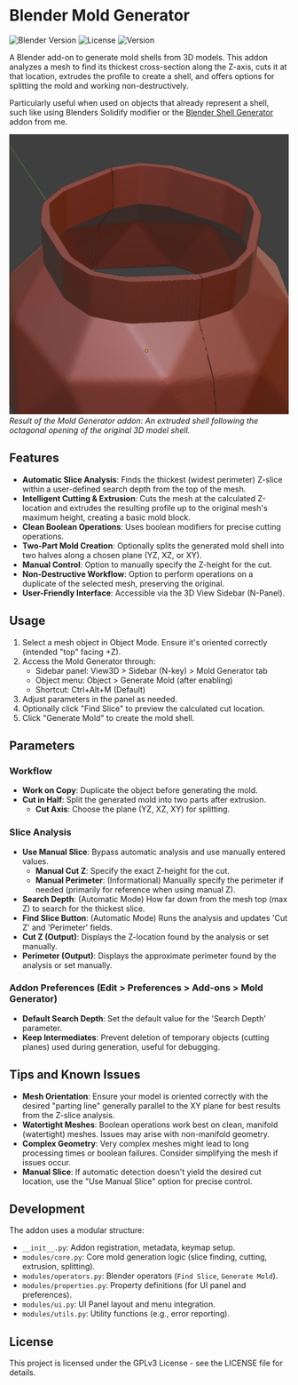 # Blender Mold Generator

![Blender Version](https://img.shields.io/badge/Blender-4.0%2B-orange)
![License](https://img.shields.io/badge/License-GPLv3-blue.svg)
![Version](https://img.shields.io/badge/Version-0.1.0-green)

A Blender add-on to generate mold shells from 3D models. This addon analyzes a mesh to find its thickest cross-section along the Z-axis, cuts it at that location, extrudes the profile to create a shell, and offers options for splitting the mold and working non-destructively.

Particularly useful when used on objects that already represent a shell, such like using Blenders Solidify modifier or the [Blender Shell Generator](https://github.com/Ruakij/blender-shell-generator) addon from me.

![](docs/images/image.png)  
*Result of the Mold Generator addon: An extruded shell following the octagonal opening of the original 3D model shell.*  

## Features

- **Automatic Slice Analysis**: Finds the thickest (widest perimeter) Z-slice within a user-defined search depth from the top of the mesh.
- **Intelligent Cutting & Extrusion**: Cuts the mesh at the calculated Z-location and extrudes the resulting profile up to the original mesh's maximum height, creating a basic mold block.
- **Clean Boolean Operations**: Uses boolean modifiers for precise cutting operations.
- **Two-Part Mold Creation**: Optionally splits the generated mold shell into two halves along a chosen plane (YZ, XZ, or XY).
- **Manual Control**: Option to manually specify the Z-height for the cut.
- **Non-Destructive Workflow**: Option to perform operations on a duplicate of the selected mesh, preserving the original.
- **User-Friendly Interface**: Accessible via the 3D View Sidebar (N-Panel).

## Usage

1.  Select a mesh object in Object Mode. Ensure it's oriented correctly (intended "top" facing +Z).
2.  Access the Mold Generator through:
    - Sidebar panel: View3D > Sidebar (N-key) > Mold Generator tab
    - Object menu: Object > Generate Mold (after enabling)
    - Shortcut: Ctrl+Alt+M (Default)
3.  Adjust parameters in the panel as needed.
4.  Optionally click "Find Slice" to preview the calculated cut location.
5.  Click "Generate Mold" to create the mold shell.

## Parameters

### Workflow
- **Work on Copy**: Duplicate the object before generating the mold.
- **Cut in Half**: Split the generated mold into two parts after extrusion.
  - **Cut Axis**: Choose the plane (YZ, XZ, XY) for splitting.

### Slice Analysis
- **Use Manual Slice**: Bypass automatic analysis and use manually entered values.
  - **Manual Cut Z**: Specify the exact Z-height for the cut.
  - **Manual Perimeter**: (Informational) Manually specify the perimeter if needed (primarily for reference when using manual Z).
- **Search Depth**: (Automatic Mode) How far down from the mesh top (max Z) to search for the thickest slice.
- **Find Slice Button**: (Automatic Mode) Runs the analysis and updates 'Cut Z' and 'Perimeter' fields.
- **Cut Z (Output)**: Displays the Z-location found by the analysis or set manually.
- **Perimeter (Output)**: Displays the approximate perimeter found by the analysis or set manually.

### Addon Preferences (Edit > Preferences > Add-ons > Mold Generator)
- **Default Search Depth**: Set the default value for the 'Search Depth' parameter.
- **Keep Intermediates**: Prevent deletion of temporary objects (cutting planes) used during generation, useful for debugging.

## Tips and Known Issues

- **Mesh Orientation**: Ensure your model is oriented correctly with the desired "parting line" generally parallel to the XY plane for best results from the Z-slice analysis.
- **Watertight Meshes**: Boolean operations work best on clean, manifold (watertight) meshes. Issues may arise with non-manifold geometry.
- **Complex Geometry**: Very complex meshes might lead to long processing times or boolean failures. Consider simplifying the mesh if issues occur.
- **Manual Slice**: If automatic detection doesn't yield the desired cut location, use the "Use Manual Slice" option for precise control.

## Development

The addon uses a modular structure:
- `__init__.py`: Addon registration, metadata, keymap setup.
- `modules/core.py`: Core mold generation logic (slice finding, cutting, extrusion, splitting).
- `modules/operators.py`: Blender operators (`Find Slice`, `Generate Mold`).
- `modules/properties.py`: Property definitions (for UI panel and preferences).
- `modules/ui.py`: UI Panel layout and menu integration.
- `modules/utils.py`: Utility functions (e.g., error reporting).

## License

This project is licensed under the GPLv3 License - see the LICENSE file for details.

